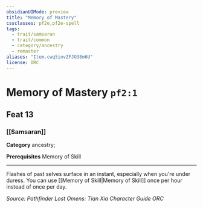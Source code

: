 ```yaml
---
obsidianUIMode: preview
title: "Memory of Mastery"
cssclasses: pf2e,pf2e-spell
tags:
  - trait/samsaran
  - trait/common
  - category/ancestry
  - remaster
aliases: "Item.cwq5invZFJO38m6U"
license: ORC
---
```

# Memory of Mastery `pf2:1`
## Feat 13
### [[Samsaran]]

**Category** ancestry; 



**Prerequisites** Memory of Skill
* * *
Flashes of past selves surface in an instant, especially when you're under duress. You can use [[Memory of Skill|Memory of Skill]] once per hour instead of once per day.

*Source: Pathfinder Lost Omens: Tian Xia Character Guide*
*ORC*